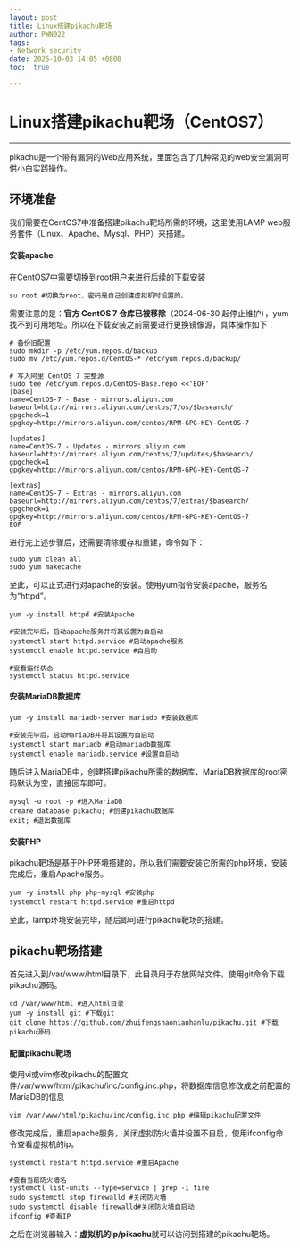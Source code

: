 ```yaml
---
layout: post
title: Linux搭建pikachu靶场
author: PWN022
tags:
- Network security
date: 2025-10-03 14:05 +0800
toc:  true

---
```


# Linux搭建pikachu靶场（CentOS7）

---

pikachu是一个带有漏洞的Web应用系统，里面包含了几种常见的web安全漏洞可供小白实践操作。

## 环境准备

我们需要在CentOS7中准备搭建pikachu靶场所需的环境，这里使用LAMP web服务套件（Linux、Apache、Mysql、PHP）来搭建。

#### 安装apache

在CentOS7中需要切换到root用户来进行后续的下载安装

```shell
su root #切换为root，密码是自己创建虚拟机时设置的。
```

需要注意的是：**官方 CentOS 7 仓库已被移除**（2024-06-30 起停止维护），yum 找不到可用地址。所以在下载安装之前需要进行更换镜像源，具体操作如下：

```shell
# 备份旧配置
sudo mkdir -p /etc/yum.repos.d/backup
sudo mv /etc/yum.repos.d/CentOS-* /etc/yum.repos.d/backup/

# 写入阿里 CentOS 7 完整源
sudo tee /etc/yum.repos.d/CentOS-Base.repo <<'EOF'
[base]
name=CentOS-7 - Base - mirrors.aliyun.com
baseurl=http://mirrors.aliyun.com/centos/7/os/$basearch/
gpgcheck=1
gpgkey=http://mirrors.aliyun.com/centos/RPM-GPG-KEY-CentOS-7

[updates]
name=CentOS-7 - Updates - mirrors.aliyun.com
baseurl=http://mirrors.aliyun.com/centos/7/updates/$basearch/
gpgcheck=1
gpgkey=http://mirrors.aliyun.com/centos/RPM-GPG-KEY-CentOS-7

[extras]
name=CentOS-7 - Extras - mirrors.aliyun.com
baseurl=http://mirrors.aliyun.com/centos/7/extras/$basearch/
gpgcheck=1
gpgkey=http://mirrors.aliyun.com/centos/RPM-GPG-KEY-CentOS-7
EOF
```

进行完上述步骤后，还需要清除缓存和重建，命令如下：

```shell
sudo yum clean all
sudo yum makecache
```

至此，可以正式进行对apache的安装。使用yum指令安装apache，服务名为“httpd”。

```shell
yum -y install httpd #安装Apache

#安装完毕后，启动apache服务并将其设置为自启动
systemctl start httpd.service #启动apache服务 
systemctl enable httpd.service #自启动

#查看运行状态
systemctl status httpd.service
```

#### 安装MariaDB数据库

```shell
yum -y install mariadb-server mariadb #安装数据库

#安装完毕后，启动MariaDB并将其设置为自启动
systemctl start mariadb #启动mariadb数据库 
systemctl enable mariadb.service #设置自启动
```

随后进入MariaDB中，创建搭建pikachu所需的数据库，MariaDB数据库的root密码默认为空，直接回车即可。

```shell
mysql -u root -p #进入MariaDB
creare database pikachu; #创建pikachu数据库
exit; #退出数据库
```

#### 安装PHP

pikachu靶场是基于PHP环境搭建的，所以我们需要安装它所需的php环境，安装完成后，重启Apache服务。

```shell
yum -y install php php-mysql #安装php
systemctl restart httpd.service #重启httpd
```

至此，lamp环境安装完毕，随后即可进行pikachu靶场的搭建。

## pikachu靶场搭建

首先进入到/var/www/html目录下，此目录用于存放网站文件，使用git命令下载pikachu源码。

```shell
cd /var/www/html #进入html目录
yum -y install git #下载git
git clone https://github.com/zhuifengshaonianhanlu/pikachu.git #下载pikachu源码
```

#### 配置pikachu靶场

使用vi或vim修改pikachu的配置文件/var/www/html/pikachu/inc/config.inc.php，将数据库信息修改成之前配置的MariaDB的信息

```shell
vim /var/www/html/pikachu/inc/config.inc.php #编辑pikachu配置文件
```

修改完成后，重启apache服务，关闭虚拟防火墙并设置不自启，使用ifconfig命令查看虚拟机的ip。

```shell
systemctl restart httpd.service #重启Apache

#查看当前防火墙名
systemctl list-units --type=service | grep -i fire
sudo systemctl stop firewalld #关闭防火墙
sudo systemctl disable firewalld#关闭防火墙自启动
ifconfig #查看IP
```

之后在浏览器输入：**虚拟机的ip/pikachu**就可以访问到搭建的pikachu靶场。